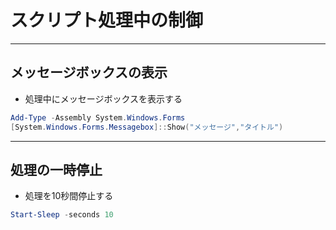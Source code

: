 # スクリプト処理中の制御  

***
## メッセージボックスの表示  
* 処理中にメッセージボックスを表示する
```PowerShell
Add-Type -Assembly System.Windows.Forms
[System.Windows.Forms.Messagebox]::Show("メッセージ","タイトル")
```

***
## 処理の一時停止  
* 処理を10秒間停止する
```PowerShell
Start-Sleep -seconds 10
```
